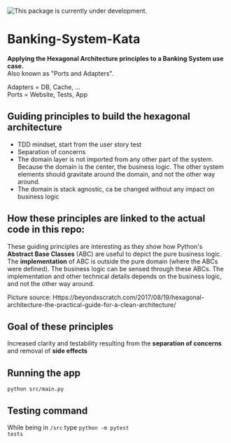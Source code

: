 ![This package is currently under development.](https://img.shields.io/badge/under-development-orange.svg)


# Banking-System-Kata
<b>Applying the Hexagonal Architecture principles to a Banking System use case.</b><br>
Also known as "Ports and Adapters".

Adapters = DB, Cache, ... <br>
Ports = Website, Tests, App



## Guiding principles to build the hexagonal architecture

<ul>
<li> TDD mindset, start from the user story test 
<li> Separation of concerns 
<li> The domain layer is not imported from any other part of the system. Because the domain is the center, the business logic. The other system elements should gravitate around the domain, and not the other way around.
<li> The domain is stack agnostic, ca be changed without any impact on business logic
</ul>

## How these principles are linked to the actual code in this repo: 
These guiding principles are interesting as they show how Python's <b>Abstract Base Classes</b> (ABC) are useful to depict the pure business logic.
The **implementation** of ABC is outside the pure domain (where the ABCs were defined). The business logic can be sensed through these ABCs.
The implementation and other technical details depends on the business logic, and not the other way around.


Picture source: Https://beyondxscratch.com/2017/08/19/hexagonal-architecture-the-practical-guide-for-a-clean-architecture/

## Goal of these principles

Increased clarity and testability resulting from the **separation of concerns** and removal of **side effects**

 ## Running the app
 <code>python src/main.py</code>

 ## Testing command
 While being in <code>/src</code> type <code>python -m pytest tests</code>
